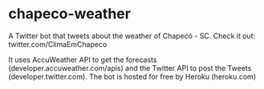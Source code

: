 # chapeco-weather
A Twitter bot that tweets about the weather of Chapecó - SC.
Check it out: twitter.com/ClimaEmChapeco

It uses AccuWeather API to get the forecasts (developer.accuweather.com/apis) and the Twitter API to post the Tweets (developer.twitter.com).
The bot is hosted for free by Heroku (heroku.com)
